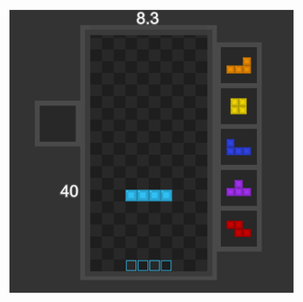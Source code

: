 ![Screen](https://github.com/akouzoukos/tetris/blob/2471e9c1ad1ac59161f7eded631e1e068eb5b6a7/screen.png)
